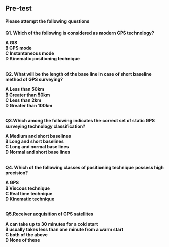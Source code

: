 ## <b> Pre-test
#### Please attempt the following questions

Q1. Which of the following is considered as modern GPS technology?<br>

A   GIS<br>
B   GPS mode<br>
C   Instantaneous mode<br>
<b>D   Kinematic positioning technique</b><br><br>


Q2. What will be the length of the base line in case of short baseline method of GPS surveying?<br>

<b>A   Less than 50km</b><br>
B   Greater than 50km<br>
C   Less than 2km<br>
D   Greater than 100km<br><br>


Q3.Which among the following indicates the correct set of static GPS surveying technology classification?<br>

A   Medium and short baselines<br>
B   Long and short baselines<br>
<b>C   Long and normal base lines</b><br>
D   Normal and short base lines<br><br>


Q4. Which of the following classes of positioning technique possess high precision?<br>

A   GPS<br>
B   Viscous technique<br>
C   Real time technique<br>
<b>D   Kinematic technique</b><br><br>


Q5.Receiver acquisition of GPS satellites<br>

A   can take up to 30 minutes for a cold start<br>
B   usually takes less than one minute from a warm start<br>
<b>C   both of the above</b><br>
D   None of these<br><br>